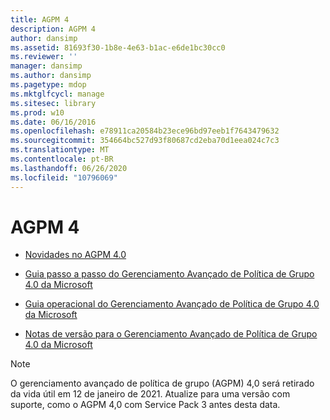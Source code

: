```yaml
---
title: AGPM 4
description: AGPM 4
author: dansimp
ms.assetid: 81693f30-1b8e-4e63-b1ac-e6de1bc30cc0
ms.reviewer: ''
manager: dansimp
ms.author: dansimp
ms.pagetype: mdop
ms.mktglfcycl: manage
ms.sitesec: library
ms.prod: w10
ms.date: 06/16/2016
ms.openlocfilehash: e78911ca20584b23ece96bd97eeb1f7643479632
ms.sourcegitcommit: 354664bc527d93f80687cd2eba70d1eea024c7c3
ms.translationtype: MT
ms.contentlocale: pt-BR
ms.lasthandoff: 06/26/2020
ms.locfileid: "10796069"
---
```

# AGPM 4


-   [Novidades no AGPM 4.0](whats-new-in-agpm-40.md)

-   [Guia passo a passo do Gerenciamento Avançado de Política de Grupo 4.0 da Microsoft](step-by-step-guide-for-microsoft-advanced-group-policy-management-40.md)

-   [Guia operacional do Gerenciamento Avançado de Política de Grupo 4.0 da Microsoft](operations-guide-for-microsoft-advanced-group-policy-management-40.md)

-   [Notas de versão para o Gerenciamento Avançado de Política de Grupo 4.0 da Microsoft](release-notes-for-microsoft-advanced-group-policy-management-40.md)

> [!NOTE]
> O gerenciamento avançado de política de grupo (AGPM) 4,0 será retirado da vida útil em 12 de janeiro de 2021. Atualize para uma versão com suporte, como o AGPM 4,0 com Service Pack 3 antes desta data.

 





